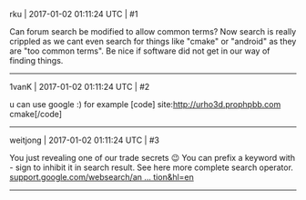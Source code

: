 rku | 2017-01-02 01:11:24 UTC | #1

Can forum search be modified to allow common terms? Now search is really crippled as we cant even search for things like "cmake" or "android" as they are "too common terms". Be nice if software did not get in our way of finding things.

-------------------------

1vanK | 2017-01-02 01:11:24 UTC | #2

u can use google :)
for example
[code]
site:http://urho3d.prophpbb.com cmake[/code]

-------------------------

weitjong | 2017-01-02 01:11:24 UTC | #3

You just revealing one of our trade secrets  :wink:
You can prefix a keyword with - sign to inhibit it in search result. See here more complete search operator. [support.google.com/websearch/an ... tion&hl=en](https://support.google.com/websearch/answer/2466433?p=g_punctuation&hl=en)

-------------------------

